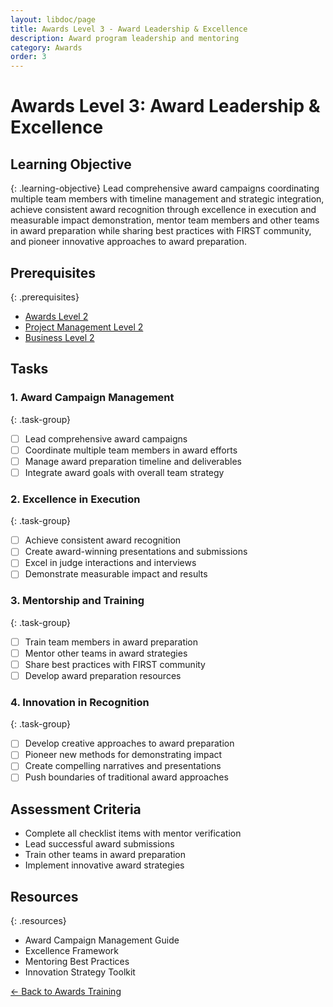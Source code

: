 ```yaml
---
layout: libdoc/page
title: Awards Level 3 - Award Leadership & Excellence
description: Award program leadership and mentoring
category: Awards
order: 3
---
```


# Awards Level 3: Award Leadership & Excellence

## Learning Objective
{: .learning-objective}
Lead comprehensive award campaigns coordinating multiple team members with timeline management and strategic integration, achieve consistent award recognition through excellence in execution and measurable impact demonstration, mentor team members and other teams in award preparation while sharing best practices with FIRST community, and pioneer innovative approaches to award preparation.

## Prerequisites
{: .prerequisites}
- [Awards Level 2](../awards/level-2)
- [Project Management Level 2](../project-management/level-2)
- [Business Level 2](../business/level-2)

## Tasks

### 1. Award Campaign Management
{: .task-group}
- [ ] Lead comprehensive award campaigns
- [ ] Coordinate multiple team members in award efforts
- [ ] Manage award preparation timeline and deliverables
- [ ] Integrate award goals with overall team strategy

### 2. Excellence in Execution
{: .task-group}
- [ ] Achieve consistent award recognition
- [ ] Create award-winning presentations and submissions
- [ ] Excel in judge interactions and interviews
- [ ] Demonstrate measurable impact and results

### 3. Mentorship and Training
{: .task-group}
- [ ] Train team members in award preparation
- [ ] Mentor other teams in award strategies
- [ ] Share best practices with FIRST community
- [ ] Develop award preparation resources

### 4. Innovation in Recognition
{: .task-group}
- [ ] Develop creative approaches to award preparation
- [ ] Pioneer new methods for demonstrating impact
- [ ] Create compelling narratives and presentations
- [ ] Push boundaries of traditional award approaches

## Assessment Criteria
- Complete all checklist items with mentor verification
- Lead successful award submissions
- Train other teams in award preparation
- Implement innovative award strategies

## Resources
{: .resources}
- Award Campaign Management Guide
- Excellence Framework
- Mentoring Best Practices
- Innovation Strategy Toolkit

[← Back to Awards Training](../)